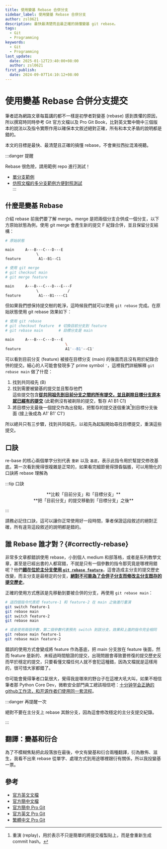 ```yaml
---
title: 使用變基 Rebase 合併分支
sidebar_label: 使用變基 Rebase 合併分支
author: zsl0621
description: 最快最清楚而且最正確的搞懂變基 git rebase。
tags:
  - Git
  - Programming
keywords:
  - Git
  - Programming
last_update:
  date: 2025-01-12T23:40:00+08:00
  author: zsl0621
first_publish:
  date: 2024-09-07T14:10:12+08:00
---
```


# 使用變基 Rebase 合併分支提交

筆者認為網路文章每篇講的都不一樣是初學者對變基 (rebase) 感到畏懼的原因，所以撰寫時同時參考 Git 官方文檔以及 Pro Git Book，比對英文繁中簡中三個版本的說法以及指令實際作用以確保本文敘述絕對正確，所有和本文矛盾的說明都是錯的。

本文的目標是最快、最清楚且正確的搞懂 rebase，不會東拉西扯混淆視聽。

:::danger 提醒

Rebase 很危險，請用範例 repo 進行測試！

- [單分支範例](https://github.com/PIC16B/git-practice)  
- [仿照文檔的多分支範例方便對照測試](https://github.com/ZhenShuo2021/rebase-onto-playground)  
:::

## 什麼是變基 Rebase

介紹 rebase 前我們要了解 merge。merge 是把兩個分支合併成一個分支，以下方原始狀態為例，使用 git merge 會產生新的提交 F 紀錄合併，並且保留分支結構：

```sh
# 原始狀態

main     A---B---C---D---E
              \         
feature        A1--B1--C1 
```

```sh
# 使用 git merge
# git checkout main
# git merge feature

main     A---B---C---D---E---F
              \             /
feature        A1---B1----C1 
```

但如果我們想保持提交樹的乾淨，這時候我們就可以使用 `git rebase` 完成。在原始狀態使用 git rebase 效果如下：

```sh
# 使用 git rebase
# git checkout feature  # 切換目前分支到 feature
# git rebase main       # 目標分支是 main

main     A---B---C---D---E
                           \
feature                    A1'--B1'--C1'
```

可以看到目前分支 (feature) 被接在目標分支 (main) 的後面而且沒有用於紀錄合併的提交。細心的人可能會發現多了 prime symbol `'`，這裡我們詳細解釋 `git rebase main` 做了什麼：

1. 找到共同祖先 (B)
2. 找到需要被變基的提交並且暫存他們  
  這些提交包含<u>**從共同祖先到目前分支之間的所有提交，並且剃除目標分支原本就已經有的提交**</u> (此範例沒有被剃除的提交，暫存 A1 B1 C1)
3. 將目標分支最後一個提交作為出發點，把暫存的提交逐個重演[^1]到目標分支後面 (接上後成為 A1' B1' C1')

[^1]: 重演 (replay)，用於表示不只是簡單的將提交複製貼上，而是會重新生成 commit hash。

所以總共只有三步驟，找到共同祖先，以祖先為起點開始尋找目標提交，重演這些提交。

## 口訣

re-base 的核心兩個單字分別代表 `重新` 以及 `基底`，表示此指令用於幫提交修改基底。第一次看到覺得很複雜是正常的，如果看完細節覺得頭昏腦脹，可以用簡化的口訣將 rebase 理解為

:::tip 口訣

<center>**比較「目前分支」和「目標分支」**</center>
<center>**把「目前分支」的提交移動到「目標分支」之後**</center>

:::

請務必記住口訣，這可以讓你正常使用好一段時間，筆者保證這段敘述的絕對正確，所有違背這段敘述的說明都是錯的。

## 誰 Rebase 誰才對？{#correctly-rebase}

非常多文章都錯誤使用 rebase，小到個人 medium 和部落格，或者是系列教學文章，甚至是已經出書的人都寫錯，不就是只有一個參數的指令那究竟是哪裡用錯呢？他們<u>**錯在位於主分支使用 `git rebase feature`**</u>，這會造成主分支的提交歷史改變，而主分支是最穩定的分支，<u>**絕對不可能為了合併子分支而修改主分支既存的提交歷史**</u>。

正確的使用方式應該是先移動到要被合併的分支，再使用 `git rebase main`：

```sh
# 這四個指令代表把 feature-1 和 feature-2 在 main 之後進行重演
git switch feature-1
git rebase main
git switch feature-2
git rebase main

# 或者使用兩個參數，第二個參數代表預先 switch 到該分支，效果和上面的指令完全相同
git rebase main feature-1
git rebase main feature-2
```

錯誤的使用方式會變成將 feature 作為基底，把 main 分支放在 feature 後面，然而 feature 是新的、未經過時間驗證的提交，出現問題會導致要修復的提交歷史反而早於穩定的提交，只要看懂文檔任何人就不會犯這種錯，因為文檔就是這樣用的，很可惜大家都錯了。

你可能會覺得筆者口氣很大，覺得我是哪來的野台子在這裡大吼大叫，如果不相信筆者那 Python Core Dev，微軟安全部門員工總該相信吧：[十分钟学会正确的github工作流，和开源作者们使用同一套流程](https://www.youtube.com/watch?v=uj8hjLyEBmU&t=439s&pp=ygUM56K86L6y6auY5aSp)。

:::danger 再提醒一次

絕對不要在主分支上 rebase 其餘分支，因為這會修改穩定的主分支提交紀錄。

:::

## 翻譯：變基和衍合

為了不模糊焦點把此段落放在最後，中文有變基和衍合兩種翻譯，衍為散佈、滋生，我看不出來 rebase 從單字、處理方式到用途哪裡跟衍有關係，所以我投變基一票。

## 參考

- [官方英文文檔](https://git-scm.com/docs/git-rebase)
- [官方簡中文檔](https://git-scm.com/docs/git-rebase/zh_HANS-CN)
- [官方簡中 Pro Git](https://git-scm.com/book/zh/v2/Git-%e5%88%86%e6%94%af-%e5%8f%98%e5%9f%ba)
- [官方英文 Pro Git](https://git-scm.com/book/en/v2/Git-Branching-Rebasing)
- [繁體中文 Pro Git](https://iissnan.com/progit/html/zh-tw/ch3_6.html)
